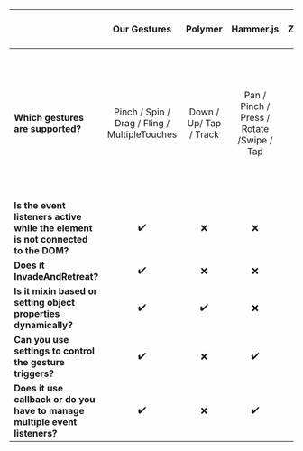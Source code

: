 

|                                   |Our Gestures                            | Polymer |  Hammer.js |ZingTouch |jQuery Touch Events|
| ----------------------------------|:---------------------------------:     | :-----: | :-----:|:-----:|:-----:|
|**Which gestures are supported?**      | Pinch / Spin / Drag / Fling / MultipleTouches  |Down / Up/ Tap / Track |Pan / Pinch / Press / Rotate /Swipe / Tap |Tap / Pinch / Swipe / Pan| Tapstart / Tapend / Tapmove / Tap / Singletap / Swipe / Swipeup / Swiperight / Swipedown / Swipeleft / Swipeend /                                      
|**Is the event listeners active while the element is not connected to the DOM?**|:heavy_check_mark:|:x: |:x: |:heavy_check_mark:|:x:|
|**Does it InvadeAndRetreat?**|:heavy_check_mark:|:x:|:x:|:x:|:x:|
|**Is it mixin based or setting object properties dynamically?**|:heavy_check_mark:|:heavy_check_mark:|:x:|:heavy_check_mark:|:x:|
|**Can you use settings to control the gesture triggers?**|:heavy_check_mark:|:x:|:heavy_check_mark:|:heavy_check_mark:|:x:|
|**Does it use callback or do you have to manage multiple event listeners?**|:heavy_check_mark:|:x:|:heavy_check_mark:|:heavy_check_mark:|:x:|
